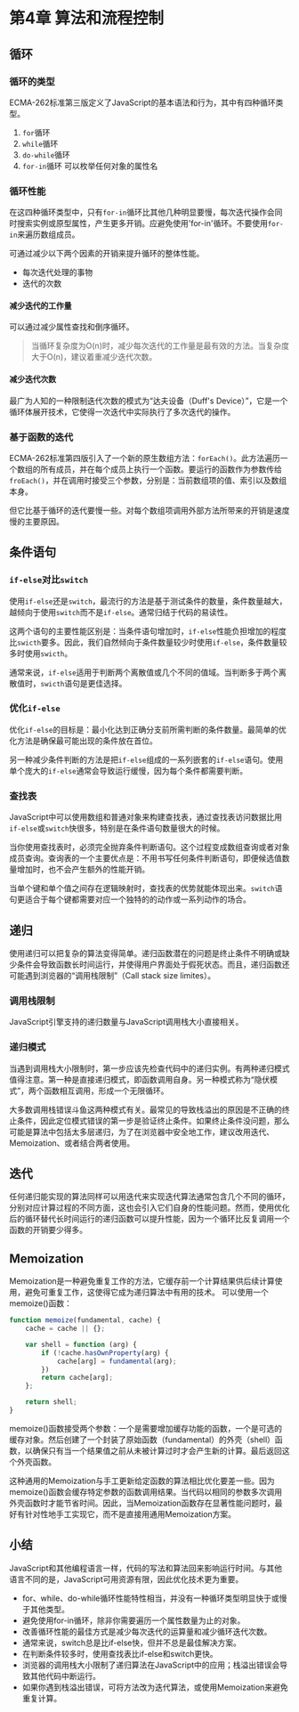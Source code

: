 # 第4章 算法和流程控制

## 循环

### 循环的类型
ECMA-262标准第三版定义了JavaScript的基本语法和行为，其中有四种循环类型。
1. `for`循环
2. `while`循环
3. `do-while`循环
4. `for-in`循环 可以枚举任何对象的属性名

### 循环性能
在这四种循环类型中，只有`for-in`循环比其他几种明显要慢，每次迭代操作会同时搜索实例或原型属性，产生更多开销。应避免使用'for-in'循环。不要使用`for-in`来遍历数组成员。

可通过减少以下两个因素的开销来提升循环的整体性能。
* 每次迭代处理的事物
* 迭代的次数

#### 减少迭代的工作量
可以通过减少属性查找和倒序循环。
> 当循环复杂度为O(n)时，减少每次迭代的工作量是最有效的方法。当复杂度大于O(n)，建议着重减少迭代次数。

#### 减少迭代次数
最广为人知的一种限制迭代次数的模式为“达夫设备（Duff's Device）”，它是一个循环体展开技术，它使得一次迭代中实际执行了多次迭代的操作。

### 基于函数的迭代
ECMA-262标准第四版引入了一个新的原生数组方法：`forEach()`。此方法遍历一个数组的所有成员，并在每个成员上执行一个函数。要运行的函数作为参数传给`froEach()`，并在调用时接受三个参数，分别是：当前数组项的值、索引以及数组本身。

但它比基于循环的迭代要慢一些。对每个数组项调用外部方法所带来的开销是速度慢的主要原因。


## 条件语句

### `if-else`对比`switch`
使用`if-else`还是`switch`，最流行的方法是基于测试条件的数量，条件数量越大，越倾向于使用`switch`而不是`if-else`。通常归结于代码的易读性。

这两个语句的主要性能区别是：当条件语句增加时，`if-else`性能负担增加的程度比`swicth`要多。因此，我们自然倾向于条件数量较少时使用`if-else`，条件数量较多时使用`swicth`。

通常来说，`if-else`适用于判断两个离散值或几个不同的值域。当判断多于两个离散值时，`swicth`语句是更佳选择。

### 优化`if-else`
优化`if-else`的目标是：最小化达到正确分支前所需判断的条件数量。最简单的优化方法是确保最可能出现的条件放在首位。

另一种减少条件判断的方法是把`if-else`组成的一系列嵌套的`if-else`语句。使用单个庞大的`if-else`通常会导致运行缓慢，因为每个条件都需要判断。

### 查找表
JavaScript中可以使用数组和普通对象来构建查找表，通过查找表访问数据比用`if-else`或`switch`快很多，特别是在条件语句数量很大的时候。

当你使用查找表时，必须完全抛弃条件判断语句。这个过程变成数组查询或者对象成员查询。查询表的一个主要优点是：不用书写任何条件判断语句，即便候选值数量增加时，也不会产生额外的性能开销。

当单个键和单个值之间存在逻辑映射时，查找表的优势就能体现出来。`switch`语句更适合于每个键都需要对应一个独特的的动作或一系列动作的场合。

## 递归
使用递归可以把复杂的算法变得简单。递归函数潜在的问题是终止条件不明确或缺少条件会导致函数长时间运行，并使得用户界面处于假死状态。而且，递归函数还可能遇到浏览器的“调用栈限制”（Call stack size limites）。

### 调用栈限制
JavaScript引擎支持的递归数量与JavaScript调用栈大小直接相关。

### 递归模式
当遇到调用栈大小限制时，第一步应该先检查代码中的递归实例。有两种递归模式值得注意。第一种是直接递归模式，即函数调用自身。另一种模式称为“隐伏模式”，两个函数相互调用，形成一个无限循环。

大多数调用栈错误斗鱼这两种模式有关。最常见的导致栈溢出的原因是不正确的终止条件，因此定位模式错误的第一步是验证终止条件。如果终止条件没问题，那么可能是算法中包括太多层递归，为了在浏览器中安全地工作，建议改用迭代、Memoization、或者结合两者使用。

## 迭代
任何递归能实现的算法同样可以用迭代来实现迭代算法通常包含几个不同的循环，分别对应计算过程的不同方面，这也会引入它们自身的性能问题。然而，使用优化后的循环替代长时间运行的递归函数可以提升性能，因为一个循环比反复调用一个函数的开销要少得多。

## Memoization
Memoization是一种避免重复工作的方法，它缓存前一个计算结果供后续计算使用，避免可重复工作，这使得它成为递归算法中有用的技术。
可以使用一个memoize()函数：
```js
function memoize(fundamental, cache) {
    cache = cache || {};

    var shell = function (arg) {
        if (!cache.hasOwnProperty(arg) {
            cache[arg] = fundamental(arg);
        })
        return cache[arg];
    };

    return shell;
}
```
memoize()函数接受两个参数：一个是需要增加缓存功能的函数，一个是可选的缓存对象。然后创建了一个封装了原始函数（fundamental）的外壳（shell）函数，以确保只有当一个结果值之前从未被计算过时才会产生新的计算。最后返回这个外壳函数。

这种通用的Memoization与手工更新给定函数的算法相比优化要差一些。因为memoize()函数会缓存特定参数的函数调用结果。当代码以相同的参数多次调用外壳函数时才能节省时间。因此，当Memoization函数存在显著性能问题时，最好有针对性地手工实现它，而不是直接用通用Memoization方案。

## 小结
JavaScript和其他编程语言一样，代码的写法和算法回来影响运行时间。与其他语言不同的是，JavaScript可用资源有限，因此优化技术更为重要。
* for、while、do-while循环性能特性相当，并没有一种循环类型明显快于或慢于其他类型。
* 避免使用for-in循环，除非你需要遍历一个属性数量为止的对象。
* 改善循环性能的最佳方式是减少每次迭代的运算量和减少循环迭代次数。
* 通常来说，switch总是比if-else快，但并不总是最佳解决方案。
* 在判断条件较多时，使用查找表比if-else和switch更快。
* 浏览器的调用栈大小限制了递归算法在JavaScript中的应用；栈溢出错误会导致其他代码中断运行。
* 如果你遇到栈溢出错误，可将方法改为迭代算法，或使用Memoization来避免重复计算。
